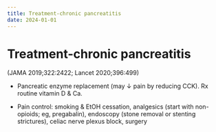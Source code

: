 ```yaml
---
title: Treatment-chronic pancreatitis
date: 2024-01-01
---
```

# Treatment-chronic pancreatitis


(JAMA 2019;322:2422; Lancet 2020;396:499)

* Pancreatic enzyme replacement (may ↓ pain by reducing CCK). Rx routine vitamin D & Ca.

* Pain control: smoking & EtOH cessation, analgesics (start with non-opioids; eg, pregabalin), endoscopy (stone removal or stenting strictures), celiac nerve plexus block, surgery

